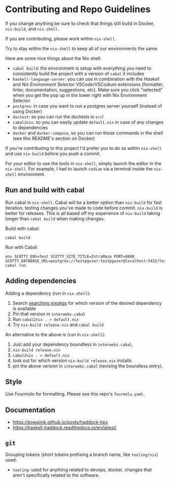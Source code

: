 # Contributing and Repo Guidelines

If you change anything be sure to check that things still build in Docker,
`nix-build`, and `nix-shell`.

If you are contributing, please work within `nix-shell`.

Try to stay within the `nix-shell` to keep all of our environments the same.

Here are some nice things about the Nix shell:

  * `cabal build`: the environment is setup with everything you need to
    consistently build the project with a version of `cabal` it includes
  * `haskell-langauge-server`: you can use in combination with the *Haskell* and
    *Nix Environment Selector* VSCode/VSCodium extensions (formatter, linter,
    documentation, suggestions, etc). Make sure you click "selected" when you
    get the pop up in the lower right with Nix Environment Selector.
  * `postgres`: in case you want to run a postgres server yourself (instead of
    using Docker)
  * `doctest`: so  you can run the doctests in `src`!
  * `cabal2nix`: so you can easily update `default.nix` in case of any changes
    to dependencies
  * `docker` and `docker-compose`, so you can run those commands in the shell
    (see this README's section on Docker)

If you're contributing to this project I'd prefer you to do so within
`nix-shell` and use `nix-build` before you push a commit.

For your editor to use the tools in `nix-shell`, simply launch the editor in the
`nix-shell`. For example, I had to launch `codium` via a terminal inside the
`nix-shell` environment.

## Run and build with cabal

Run cabal in `nix-shell`. Cabal will be a better option than `nix-build` for
fast iteration, testing changes you've made to code before commit. `nix-build`
is better for releases. This is all based off my experience of `nix-build`
taking longer than `cabal build` when making changes.

Build with cabal:

```
cabal build
```

Run with Cabal:

```shell
env SCOTTY_ENV=Test SCOTTY_SITE_TITLE=IntraMaze PORT=8888 SCOTTY_DATABASE_URL=postgres://testpguser:testpguser@localhost:5432/testpgdatabase cabal run
```

## Adding dependencies

Adding a dependency (run in `nix-shell`):

1. Search [searching nixpkgs](https://search.nixos.org/packages) for which
   version of the desired dependency is available
1. Pin that version in `interwebz.cabal`
1. Run `cabal2nix . > default.nix`
1. Try `nix-build release.nix` and `cabal build`

An alternative to the above is (run in `nix-shell`):

1. Just add your dependency boundless in `interwebz.cabal`,
1. `nix-build release.nix`
1. `cabal2nix . > default.nix`
1. look out for which version `nix-build release.nix` installs
1. pin the above version in `interwebz.cabal` (revising the boundless entry).

## Style

Use Fourmolo for formatting. Please see this repo's `fourmolu.yaml`.

## Documentation

  * https://kowainik.github.io/posts/haddock-tips
  * https://haskell-haddock.readthedocs.io/en/latest/

## `git`

Grouping tokens (short tokens prefixing a branch name, like `tooling/nix`)
used:

  * `tooling`: used for anything related to devops, docker, changes that aren't
    specifically related to the software.